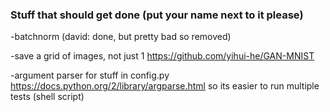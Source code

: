### Stuff that should get done (put your name next to it please)

-batchnorm (david: done, but pretty bad so removed)

-save a grid of images, not just 1 https://github.com/yihui-he/GAN-MNIST

-argument parser for stuff in config.py https://docs.python.org/2/library/argparse.html so its easier to run multiple tests (shell script)